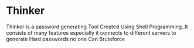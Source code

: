 # Thinker
Thinker is a password generating Tool Created Using Shell Programming..It consists of many features especially it connects to different servers to generate Hard passwords no one Can Bruteforce
